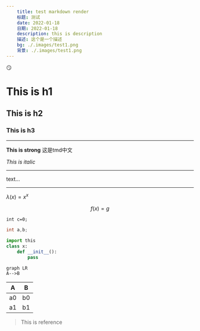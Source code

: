 ```yaml
---
    title: test markdown render
    标题: 测试
    date: 2022-01-18
    日期: 2022-01-18
    description: this is description
    描述: 这个是一个描述
    bg: ./.images/test1.png
    背景: ./.images/test1.png
---
```

:smirk:
# This is h1 
## This is h2 
### This is h3
****
**This is strong**
这是tmd中文

*This is italic*
****
text...
****
$\lambda(x)=x^x$

$$
f(x)=g
$$

`int c=0;`

```c
int a,b;
```

  ```python
  import this
  class x:
      def __init__():
          pass
  ```

```mermaid
graph LR
A-->B
```
|  A  |  B  |
|-----|-----|
| a0  | b0  |
| a1  | b1  |

>This is reference